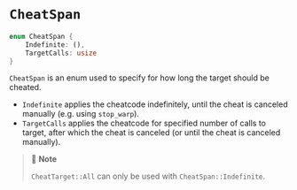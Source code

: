 # `CheatSpan`

```rust
enum CheatSpan {
    Indefinite: (),
    TargetCalls: usize
}
```

`CheatSpan` is an enum used to specify for how long the target should be cheated.
- `Indefinite` applies the cheatcode indefinitely, until the cheat is canceled manually (e.g. using `stop_warp`).
- `TargetCalls` applies the cheatcode for specified number of calls to target, after which the cheat is canceled (or until the cheat is canceled manually).

> 📝 **Note**
> 
> `CheatTarget::All` can only be used with `CheatSpan::Indefinite`.
>
